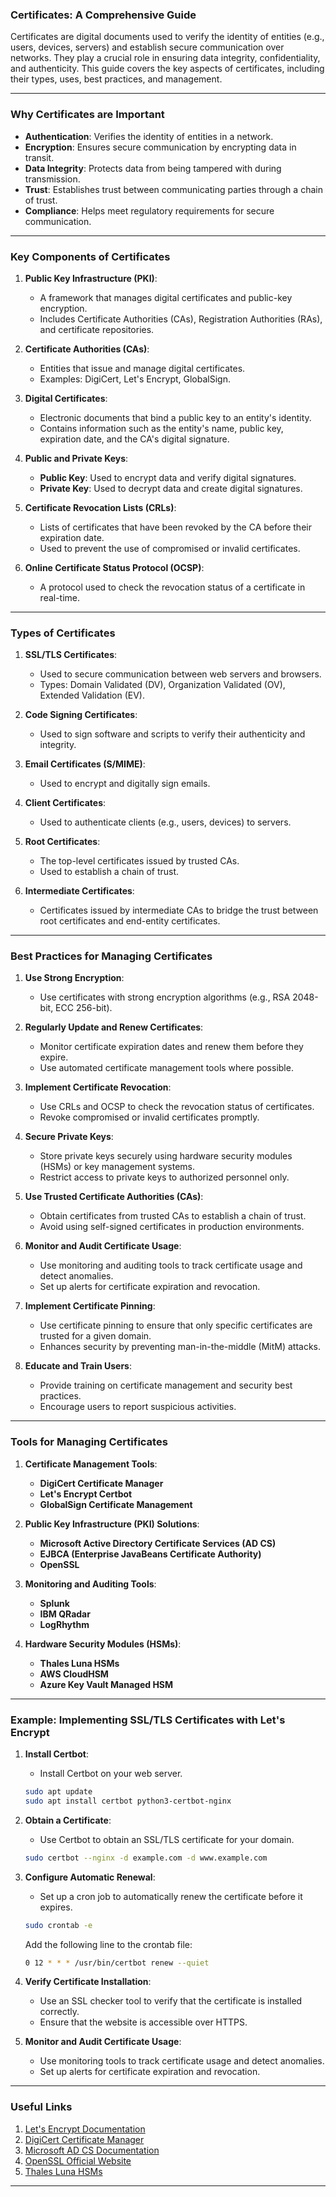 ### Certificates: A Comprehensive Guide

Certificates are digital documents used to verify the identity of entities (e.g., users, devices, servers) and establish secure communication over networks. They play a crucial role in ensuring data integrity, confidentiality, and authenticity. This guide covers the key aspects of certificates, including their types, uses, best practices, and management.

---

### Why Certificates are Important

- **Authentication**: Verifies the identity of entities in a network.
- **Encryption**: Ensures secure communication by encrypting data in transit.
- **Data Integrity**: Protects data from being tampered with during transmission.
- **Trust**: Establishes trust between communicating parties through a chain of trust.
- **Compliance**: Helps meet regulatory requirements for secure communication.

---

### Key Components of Certificates

1. **Public Key Infrastructure (PKI)**:
   - A framework that manages digital certificates and public-key encryption.
   - Includes Certificate Authorities (CAs), Registration Authorities (RAs), and certificate repositories.

2. **Certificate Authorities (CAs)**:
   - Entities that issue and manage digital certificates.
   - Examples: DigiCert, Let's Encrypt, GlobalSign.

3. **Digital Certificates**:
   - Electronic documents that bind a public key to an entity's identity.
   - Contains information such as the entity's name, public key, expiration date, and the CA's digital signature.

4. **Public and Private Keys**:
   - **Public Key**: Used to encrypt data and verify digital signatures.
   - **Private Key**: Used to decrypt data and create digital signatures.

5. **Certificate Revocation Lists (CRLs)**:
   - Lists of certificates that have been revoked by the CA before their expiration date.
   - Used to prevent the use of compromised or invalid certificates.

6. **Online Certificate Status Protocol (OCSP)**:
   - A protocol used to check the revocation status of a certificate in real-time.

---

### Types of Certificates

1. **SSL/TLS Certificates**:
   - Used to secure communication between web servers and browsers.
   - Types: Domain Validated (DV), Organization Validated (OV), Extended Validation (EV).

2. **Code Signing Certificates**:
   - Used to sign software and scripts to verify their authenticity and integrity.

3. **Email Certificates (S/MIME)**:
   - Used to encrypt and digitally sign emails.

4. **Client Certificates**:
   - Used to authenticate clients (e.g., users, devices) to servers.

5. **Root Certificates**:
   - The top-level certificates issued by trusted CAs.
   - Used to establish a chain of trust.

6. **Intermediate Certificates**:
   - Certificates issued by intermediate CAs to bridge the trust between root certificates and end-entity certificates.

---

### Best Practices for Managing Certificates

1. **Use Strong Encryption**:
   - Use certificates with strong encryption algorithms (e.g., RSA 2048-bit, ECC 256-bit).

2. **Regularly Update and Renew Certificates**:
   - Monitor certificate expiration dates and renew them before they expire.
   - Use automated certificate management tools where possible.

3. **Implement Certificate Revocation**:
   - Use CRLs and OCSP to check the revocation status of certificates.
   - Revoke compromised or invalid certificates promptly.

4. **Secure Private Keys**:
   - Store private keys securely using hardware security modules (HSMs) or key management systems.
   - Restrict access to private keys to authorized personnel only.

5. **Use Trusted Certificate Authorities (CAs)**:
   - Obtain certificates from trusted CAs to establish a chain of trust.
   - Avoid using self-signed certificates in production environments.

6. **Monitor and Audit Certificate Usage**:
   - Use monitoring and auditing tools to track certificate usage and detect anomalies.
   - Set up alerts for certificate expiration and revocation.

7. **Implement Certificate Pinning**:
   - Use certificate pinning to ensure that only specific certificates are trusted for a given domain.
   - Enhances security by preventing man-in-the-middle (MitM) attacks.

8. **Educate and Train Users**:
   - Provide training on certificate management and security best practices.
   - Encourage users to report suspicious activities.

---

### Tools for Managing Certificates

1. **Certificate Management Tools**:
   - **DigiCert Certificate Manager**
   - **Let's Encrypt Certbot**
   - **GlobalSign Certificate Management**

2. **Public Key Infrastructure (PKI) Solutions**:
   - **Microsoft Active Directory Certificate Services (AD CS)**
   - **EJBCA (Enterprise JavaBeans Certificate Authority)**
   - **OpenSSL**

3. **Monitoring and Auditing Tools**:
   - **Splunk**
   - **IBM QRadar**
   - **LogRhythm**

4. **Hardware Security Modules (HSMs)**:
   - **Thales Luna HSMs**
   - **AWS CloudHSM**
   - **Azure Key Vault Managed HSM**

---

### Example: Implementing SSL/TLS Certificates with Let's Encrypt

1. **Install Certbot**:
   - Install Certbot on your web server.

   ```bash
   sudo apt update
   sudo apt install certbot python3-certbot-nginx
   ```

2. **Obtain a Certificate**:
   - Use Certbot to obtain an SSL/TLS certificate for your domain.

   ```bash
   sudo certbot --nginx -d example.com -d www.example.com
   ```

3. **Configure Automatic Renewal**:
   - Set up a cron job to automatically renew the certificate before it expires.

   ```bash
   sudo crontab -e
   ```

   Add the following line to the crontab file:

   ```bash
   0 12 * * * /usr/bin/certbot renew --quiet
   ```

4. **Verify Certificate Installation**:
   - Use an SSL checker tool to verify that the certificate is installed correctly.
   - Ensure that the website is accessible over HTTPS.

5. **Monitor and Audit Certificate Usage**:
   - Use monitoring tools to track certificate usage and detect anomalies.
   - Set up alerts for certificate expiration and revocation.

---

### Useful Links

1. [Let's Encrypt Documentation](https://letsencrypt.org/docs/)
2. [DigiCert Certificate Manager](https://www.digicert.com/certificate-manager)
3. [Microsoft AD CS Documentation](https://docs.microsoft.com/en-us/windows-server/identity/ad-cs/active-directory-certificate-services)
4. [OpenSSL Official Website](https://www.openssl.org/)
5. [Thales Luna HSMs](https://cpl.thalesgroup.com/encryption/hardware-security-modules)

---
